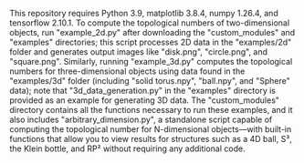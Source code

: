 This repository requires Python 3.9, matplotlib 3.8.4, numpy 1.26.4, and tensorflow 2.10.1. To compute the topological numbers of two-dimensional objects, run "example_2d.py" after downloading the "custom_modules" and "examples" directories; this script processes 2D data in the "examples/2d" folder and generates output images like "disk.png", "circle.png", and "square.png". Similarly, running "example_3d.py" computes the topological numbers for three-dimensional objects using data found in the "examples/3d" folder (including "solid torus.npy", "ball.npy", and "Sphere" data); note that "3d_data_generation.py" in the "examples" directory is provided as an example for generating 3D data. The "custom_modules" directory contains all the functions necessary to run these examples, and it also includes "arbitrary_dimension.py", a standalone script capable of computing the topological number for N-dimensional objects—with built-in functions that allow you to view results for structures such as a 4D ball, S³, the Klein bottle, and RP² without requiring any additional code.
